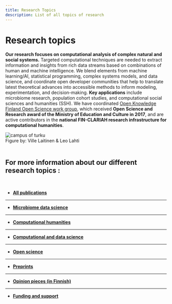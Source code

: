```yaml
---
title: Research Topics
description: List of all topics of research
---
```


<!--Header texts come from themes/hugo-universal-theme/layouts/partials-->
<link href="/css/style.research.css" rel="stylesheet">

<div class="research-container">
  <div class="research-text">

Research topics
===============

**Our research focuses on computational analysis of complex natural
and social systems.** Targeted computational techniques are needed to
extract information and insights from rich data streams based on
combinations of human and machine intelligence. We blend elements from
machine learning/AI, statistical programming, complex systems models,
and data science, and coordinate open developer communities that help
to translate latest theoretical advances into accessible methods to
inform modeling, experimentation, and decision-making. **Key
applications** include microbiome research, population cohort studies,
and computational social sciences and humanities (SSH). We have
coordinated [Open Knowledge Finland Open Science work
group](https://fi.okfn.org/wg/openscience/), which received **Open
Science and Research award of the Ministry of Education and Culture in
2017**, and are active contributors in the **national FIN-CLARIAH
research infrastructure for computational humanities**.


</div>

<div class="research-picture">
    <img alt="campus of turku" src="../img/carousel/houp.png" class="figure-research"/>
    <figcaption class="caption"> Figure by: Ville Laitinen & Leo Lahti </figcaption>
</div>

</div>


<br/>

For more information about our different research topics : 
-------

<br/>

<!--
INFO: How to use bibliography shortcodes

You can... 

output the whole bibliography with
{{< articles id >}}

individual items by id with
{{< articles id = "Arani2021" >}}

items by keywords with
{{< articles keyword = "dh" >}}

...to your .md page. (DOES NOT WORK ON .HTML TEMPLATES)
-->


- [**All publications**](/research/all)  
 ---------------

- [**Microbiome data science**](/research/microbiome-data-science)  
 ---------------

- [**Computational humanities**](/research/computational-humanities)  
---------------

- [**Computational and data science**](/research/computational-and-data-science)  
---------------

- [**Open science**](/research/open-science)  
 ---------------

- [**Preprints**](/research/preprints)  
 ---------------

- [**Opinion pieces (in Finnish)**](/research/opinion-pieces)  
 ---------------



- [**Funding and support**](/research/funding-and-support)  



